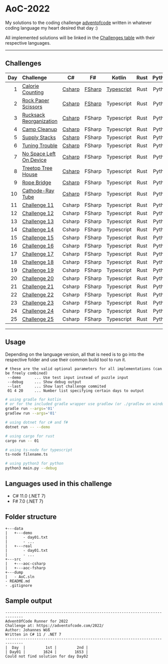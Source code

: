 # AoC-2022

My solutions to the coding challenge [adventofcode](https://adventofcode.com/2022) written in whatever coding language my heart desired that day :)

All implemented solutions will be linked in the [Challenges table](##Challenges)  with their respective languages.

---

## Challenges

| Day | Challenge | C# | F# | Kotlin | Rust | Python |
| ---: |:---------| :-------:| :-------:| :-------:| :-------:| :-------:|
|  1  | [Calorie Counting](https://adventofcode.com/2022/day/1) | [Csharp](src/aoc-csharp/puzzles/Day01.cs) | [FSharp](src/aoc-fsharp/puzzles/Day01.fs) | [Typescript](src/aoc-typescript/day01.ts) | Rust | Python
|  2  | [Rock Paper Scissors](https://adventofcode.com/2022/day/2)  | [Csharp](src/aoc-csharp/puzzles/Day02.cs) | [FSharp](src/aoc-fsharp/puzzles/Day02.fs) | Typescript | Rust | Python
|  3  | [Rucksack Reorganization](https://adventofcode.com/2022/day/3)  | [Csharp](src/aoc-csharp/puzzles/Day03.cs) | FSharp | Typescript | Rust | Python
|  4  | [Camp Cleanup](https://adventofcode.com/2022/day/4)  | [Csharp](src/aoc-csharp/puzzles/Day04.cs) | FSharp | Typescript | Rust | Python
|  5  | [Supply Stacks](https://adventofcode.com/2022/day/5)  | [Csharp](src/aoc-csharp/puzzles/Day05.cs) | FSharp | Typescript | Rust | Python
|  6  | [Tuning Trouble](https://adventofcode.com/2022/day/6)  | [Csharp](src/aoc-csharp/puzzles/Day06.cs) | FSharp | Typescript | Rust | Python
|  7  | [No Space Left On Device](https://adventofcode.com/2022/day/7)  | [Csharp](src/aoc-csharp/puzzles/Day07.cs) | FSharp | Typescript | Rust | Python
|  8  | [Treetop Tree House](https://adventofcode.com/2022/day/8)  | [Csharp](src/aoc-csharp/puzzles/Day08.cs) | FSharp | Typescript | Rust | Python
|  9  | [Rope Bridge](https://adventofcode.com/2022/day/9)  | [Csharp](src/aoc-csharp/puzzles/Day09.cs) | FSharp | Typescript | Rust | Python
| 10  | [Cathode-Ray Tube](https://adventofcode.com/2022/day/10) | [Csharp](src/aoc-csharp/puzzles/Day10.cs) | FSharp | Typescript | Rust | Python
| 11  | [Challenge 11](https://adventofcode.com/2022/day/11) | Csharp | FSharp | Typescript | Rust | Python
| 12  | [Challenge 12](https://adventofcode.com/2022/day/12) | Csharp | FSharp | Typescript | Rust | Python
| 13  | [Challenge 13](https://adventofcode.com/2022/day/13) | Csharp | FSharp | Typescript | Rust | Python
| 14  | [Challenge 14](https://adventofcode.com/2022/day/14) | Csharp | FSharp | Typescript | Rust | Python
| 15  | [Challenge 15](https://adventofcode.com/2022/day/15) | Csharp | FSharp | Typescript | Rust | Python
| 16  | [Challenge 16](https://adventofcode.com/2022/day/16) | Csharp | FSharp | Typescript | Rust | Python
| 17  | [Challenge 17](https://adventofcode.com/2022/day/17) | Csharp | FSharp | Typescript | Rust | Python
| 18  | [Challenge 18](https://adventofcode.com/2022/day/18) | Csharp | FSharp | Typescript | Rust | Python
| 19  | [Challenge 19](https://adventofcode.com/2022/day/19) | Csharp | FSharp | Typescript | Rust | Python
| 20  | [Challenge 20](https://adventofcode.com/2022/day/20) | Csharp | FSharp | Typescript | Rust | Python
| 21  | [Challenge 21](https://adventofcode.com/2022/day/21) | Csharp | FSharp | Typescript | Rust | Python
| 22  | [Challenge 22](https://adventofcode.com/2022/day/22) | Csharp | FSharp | Typescript | Rust | Python
| 23  | [Challenge 23](https://adventofcode.com/2022/day/23) | Csharp | FSharp | Typescript | Rust | Python
| 24  | [Challenge 24](https://adventofcode.com/2022/day/24) | Csharp | FSharp | Typescript | Rust | Python
| 25  | [Challenge 25](https://adventofcode.com/2022/day/25) | Csharp | FSharp | Typescript | Rust | Python

---

## Usage

Depending on the language version, all that is need is to go into the respective folder and
use their common build tool to run it.

```
# these are the valid optional parameters for all implementations (can be freely combined)
 --demo      ... Use test input instead of puzzle input
 --debug     ... Show debug output
 --last      ... Show last challenge commited
 01 4 20     ... Number list specifying certain days to output 
```
```zsh
# using gradle for kotlin
# or for the included gradle wrapper use gradlew (or ./gradlew on windows)
gradle run --args='01'
gradlew run --args='01'

# using dotnet for c# and f#
dotnet run -- --demo

# using cargo for rust
cargo run -- 01

# using ts-node for typescript
ts-node filename.ts

# using python3 for python
python3 main.py --debug
```

## Languages used in this challenge

* C# 11.0 (.NET 7)
* F# 7.0 (.NET 7)

## Folder structure 

```
+---data
|   +---demo
|       - day01.txt
|       - ...
|   +---real
|       - day01.txt
|       - ...
+---src
|   +---aoc-csharp
|   +---aoc-fsharp
+---dump
|   - AoC.sln
- README.md
- .gitignore
```


## Sample output

```log
------------------------------------------------------------------------------
AdventOfCode Runner for 2022
Challenge at: https://adventofcode.com/2022/
Author: Johannes Wöß
Written in C# 11 / .NET 7
------------------------------------------------------------------------------
|  Day  |         1st |         2nd |
| Day01 |        1624 |        1653 |
Could not find solution for day Day02
```